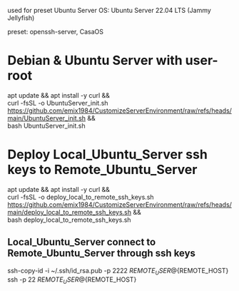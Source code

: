 used for preset Ubuntu Server
OS: Ubuntu Server 22.04 LTS (Jammy Jellyfish)

preset: openssh-server, CasaOS

# Debian & Ubuntu Server with user-root
apt update && apt install -y curl && \
curl -fsSL -o UbuntuServer_init.sh https://github.com/emix1984/CustomizeServerEnvironment/raw/refs/heads/main/UbuntuServer_init.sh && \
bash UbuntuServer_init.sh


# Deploy Local_Ubuntu_Server ssh keys to Remote_Ubuntu_Server
apt update && apt install -y curl && \
curl -fsSL -o deploy_local_to_remote_ssh_keys.sh https://github.com/emix1984/CustomizeServerEnvironment/raw/refs/heads/main/deploy_local_to_remote_ssh_keys.sh && \
bash deploy_local_to_remote_ssh_keys.sh

## Local_Ubuntu_Server connect to Remote_Ubuntu_Server through ssh keys
ssh-copy-id -i ~/.ssh/id_rsa.pub -p 2222 ${REMOTE_USER}@${REMOTE_HOST}
ssh -p 22 ${REMOTE_USER}@${REMOTE_HOST}
